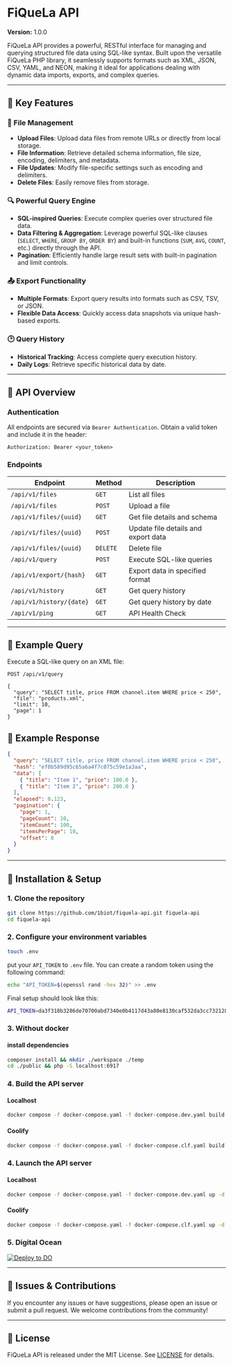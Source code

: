 # FiQueLa API

**Version:** 1.0.0

FiQueLa API provides a powerful, RESTful interface for managing and querying structured file data using SQL-like syntax.
Built upon the versatile FiQueLa PHP library, it seamlessly supports formats such as XML, JSON, CSV, YAML, and NEON,
making it ideal for applications dealing with dynamic data imports, exports, and complex queries.

---

## 🚀 Key Features

### 📁 File Management

- **Upload Files**: Upload data files from remote URLs or directly from local storage.
- **File Information**: Retrieve detailed schema information, file size, encoding, delimiters, and metadata.
- **File Updates**: Modify file-specific settings such as encoding and delimiters.
- **Delete Files**: Easily remove files from storage.

### 🔍 Powerful Query Engine

- **SQL-inspired Queries**: Execute complex queries over structured file data.
- **Data Filtering & Aggregation**: Leverage powerful SQL-like clauses (`SELECT`, `WHERE`, `GROUP BY`, `ORDER BY`) and built-in functions (`SUM`, `AVG`, `COUNT`, etc.) directly through the API.
- **Pagination**: Efficiently handle large result sets with built-in pagination and limit controls.

### 📤 Export Functionality

- **Multiple Formats**: Export query results into formats such as CSV, TSV, or JSON.
- **Flexible Data Access**: Quickly access data snapshots via unique hash-based exports.

### 🕑 Query History

- **Historical Tracking**: Access complete query execution history.
- **Daily Logs**: Retrieve specific historical data by date.

---

## 📡 API Overview

### Authentication

All endpoints are secured via `Bearer Authentication`. Obtain a valid token and include it in the header:

```http
Authorization: Bearer <your_token>
```

### Endpoints

| Endpoint                   | Method   | Description                         |
|----------------------------| -------- | ----------------------------------- |
| `/api/v1/files`            | `GET`    | List all files                      |
| `/api/v1/files`            | `POST`   | Upload a file                       |
| `/api/v1/files/{uuid}`     | `GET`    | Get file details and schema         |
| `/api/v1/files/{uuid}`     | `POST`   | Update file details and export data |
| `/api/v1/files/{uuid}`     | `DELETE` | Delete file                         |
| `/api/v1/query`            | `POST`   | Execute SQL-like queries            |
| `/api/v1/export/{hash}`    | `GET`    | Export data in specified format     |
| `/api/v1/history`          | `GET`    | Get query history                   |
| `/api/v1/history/{date}`   | `GET`    | Get query history by date           |
| `/api/v1/ping`             | `GET`    | API Health Check                    |

---

## 📖 Example Query

Execute a SQL-like query on an XML file:

```http request
POST /api/v1/query

{
  "query": "SELECT title, price FROM channel.item WHERE price < 250",
  "file": "products.xml",
  "limit": 10,
  "page": 1
}
```

## 💬 Example Response

```json
{
  "query": "SELECT title, price FROM channel.item WHERE price < 250",
  "hash": "ef0b589d95c65a6a4f7c075c59e1a3aa",
  "data": [
    { "title": "Item 1", "price": 100.0 },
    { "title": "Item 2", "price": 200.0 }
  ],
  "elapsed": 0.123,
  "pagination": {
    "page": 1,
    "pageCount": 10,
    "itemCount": 100,
    "itemsPerPage": 10,
    "offset": 0
  }
}
```

---

## 🔧 Installation & Setup

### 1. Clone the repository

```bash
git clone https://github.com/1biot/fiquela-api.git fiquela-api
cd fiquela-api
```

### 2. Configure your environment variables

```bash
touch .env
```

put your `API_TOKEN` to `.env` file. You can create a random token using the following command:

```bash
echo "API_TOKEN=$(openssl rand -hex 32)" >> .env
```

Final setup should look like this:

```bash
API_TOKEN=da3f318b3286de70700abd7340e0b4117d43a80e8130caf532da3cc732128d80
```

### 3. Without docker

#### install dependencies

```bash
composer install && mkdir ./workspace ./temp
cd ./public && php -S localhost:6917
```

### 4. Build the API server

#### Localhost

```bash
docker compose -f docker-compose.yaml -f docker-compose.dev.yaml build
```

#### Coolify

```bash
docker compose -f docker-compose.yaml -f docker-compose.clf.yaml build
```

### 4. Launch the API server

#### Localhost

```bash
docker compose -f docker-compose.yaml -f docker-compose.dev.yaml up -d
```

#### Coolify

```bash
docker compose -f docker-compose.yaml -f docker-compose.clf.yaml up -d
```

### 5. Digital Ocean

[![Deploy to DO](https://www.deploytodo.com/do-btn-blue.svg)](https://cloud.digitalocean.com/apps/new?repo=https://github.com/1biot/fiquela-api/tree/main)

---

## 🐞 Issues & Contributions

If you encounter any issues or have suggestions, please open an issue or submit a pull request. We welcome contributions from the community!

---

## 📜 License

FiQueLa API is released under the MIT License. See [LICENSE](LICENSE) for details.
